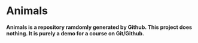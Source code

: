 # Animals 
**Animals is a repository ramdomly generated by Github. This project does nothing. It is purely a demo for a course on Git/Github.**